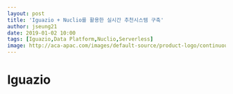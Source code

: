 ```yaml
---
layout: post
title: 'Iguazio + Nuclio를 활용한 실시간 추천시스템 구축'
author: jseung21
date: 2019-01-02 10:00
tags: [Iguazio,Data Platform,Nuclio,Serverless]
image: http://aca-apac.com/images/default-source/product-logo/continuous-data-platform.png?sfvrsn=e3dab890_0
---
```


# Iguazio
